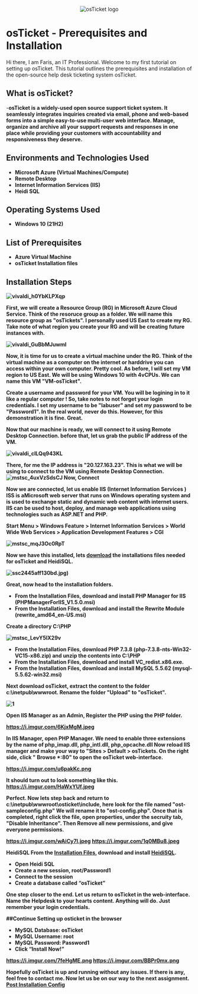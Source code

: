 <p align="center">
<img src="https://i.imgur.com/Clzj7Xs.png" alt="osTicket logo"/>
</p>

<h1>osTicket - Prerequisites and Installation</h1>
Hi there, I am Faris, an IT Professional. Welcome to my first tutorial on setting up osTicket. This tutorial outlines the prerequisites and installation of the open-source help desk ticketing system osTicket.<br />


<h2>What is osTicket?</h2>
-<b>osTicket is a widely-used open source support ticket system. It seamlessly integrates inquiries created via email, phone and web-based forms into a simple easy-to-use multi-user web interface. Manage, organize and archive all your support requests and responses in one place while providing your customers with accountability and responsiveness they deserve.<b>


<h2>Environments and Technologies Used</h2>

- Microsoft Azure (Virtual Machines/Compute)
- Remote Desktop
- Internet Information Services (IIS)
- Heidi SQL

<h2>Operating Systems Used </h2>

- Windows 10</b> (21H2)

<h2>List of Prerequisites</h2>

- Azure Virtual Machine
- osTicket Installation files

<h2>Installation Steps</h2>


![vivaldi_h0YbKLPXqp](https://user-images.githubusercontent.com/109401839/212542603-e23e4232-fa2d-461d-9f9e-9da2ca6f5c73.png)

First, we will create a Resource Group (RG) in Microsoft Azure Cloud Service. Think of the resoruce group as a folder. We will name this resource group as "osTickets". I personally used US East to create my RG. Take note of what region you create your RG and will be creating future instances with. 

![vivaldi_GuBbMJuwmI](https://user-images.githubusercontent.com/109401839/212542800-61c916ab-94a8-4e5f-bc6b-8ccdbe768612.png)

Now, it is time for us to create a virtual machine under the RG. Think of the virtual machine as a computer on the internet or harddrive you can access within your own computer. Pretty cool. As before, I will set my VM region to US East. We will be using Windows 10 with 4vCPUs. We can name this VM "VM-osTicket". 

Create a username and password for your VM. You will be logining in to it like a regular computer ! So, take notes to not forget your login credentials. I set my username to be "labuser" and set my password to be "Password1". In the real world, never do this. However, for this demonstration it is fine. Great.

Now that our machine is ready, we will connect to it using Remote Desktop Connection. before that, let us grab the public IP address of the VM. 

![vivaldi_cILQq943KL](https://user-images.githubusercontent.com/109401839/212543295-70198323-8ddc-4091-ab3d-98b064fc42f3.png)

There, for me the IP address is "20.127.163.23". This is what we will be using to connect to the VM using Remote Desktop Connection. 
![mstsc_4uxVzSdsCJ](https://user-images.githubusercontent.com/109401839/212543384-8d5b81de-1a03-47ad-8ac9-62934412295f.png)
Now, <b>Connect<b>

Now we are connected, let us enable  IIS (Internet Information Services ) ISS is aMicrosoft web server that runs on Windows operating system and is used to exchange static and dynamic web content with internet users. IIS can be used to host, deploy, and manage web applications using technologies such as ASP.NET and PHP.

Start Menu > Windows Feature > Internet Information Services > World Wide Web Services > Application Development Features > CGI

![mstsc_mqJ3Oc0RpT](https://user-images.githubusercontent.com/109401839/212543578-18f011ed-b6e4-4d34-9a41-8093904acb3b.png)

Now we have this installed, lets [download](https://drive.google.com/drive/u/0/folders/1APMfNyfNzcxZC6EzdaNfdZsUwxWYChf6) the installations files needed for osTicket and HeidiSQL.

![ssc](https://user-images.githubusercontent.com/109401839/212543822-5cb9dd90-a14e-4931-96dd-5682964fe37d.jpg)2445aff130bd.jpg)

Great, now head to the installation folders. 
- From the Installation Files, download and install PHP Manager for IIS (PHPManagerForIIS_V1.5.0.msi)
- From the Installation Files, download and install the Rewrite Module (rewrite_amd64_en-US.msi)

Create a directory C:\PHP

![mstsc_LevY5lX29v](https://user-images.githubusercontent.com/109401839/212543951-2d85a000-9828-487c-b661-69e1c5b2f983.png)

- From the Installation Files, download PHP 7.3.8 (php-7.3.8-nts-Win32-VC15-x86.zip) and unzip the contents into C:\PHP
- From the Installation Files, download and install VC_redist.x86.exe.
- From the Installation Files, download and install MySQL 5.5.62 (mysql-5.5.62-win32.msi)

Next download osTicket, extract the content to the folder c:\inetpub\wwwroot. Rename the folder "Upload" to "osTicket".

![1](https://i.imgur.com/OOt21rj.png)

Open IIS Manager as an Admin, Register the PHP using the PHP folder.

https://i.imgur.com/6KjxMgM.jpeg

In IIS Manager, open PHP Manager. We need to enable three extensions by the name of php_imap.dll, php_intl.dll, php_opcache.dll
Now reload IIS manager and make your way to "Sites > Default > osTickets. On the right side, click " Browse *:80" to open the osTicket web-interface.

https://i.imgur.com/u6pakKc.png


It should turn out to look something like this. 
https://i.imgur.com/HaWxYUf.jpeg

Perfect. Now lets step back and return to c:\inetpub\wwwroot\osticket\include\, here look for the file named "ost-sampleconfig.php"
We will rename it to "ost-config.php". Once that is completed, right click the file, open properties, under the secruity tab, "Disable Inheritance". Then Remove all new permissions, and give everyone permissions. 

https://i.imgur.com/wAiCy7l.jpeg
https://i.imgur.com/1q0MBu8.jpeg

<b> HeidiSQL<b>
From the [Installation Files](https://drive.google.com/drive/u/2/folders/1APMfNyfNzcxZC6EzdaNfdZsUwxWYChf6), download and install [HeidiSQL](https://docs.google.com/document/d/1WovrX2DaS9xkfaSr4LXyB4YnnWpXIgPCMMbbfgHmGVw/edit).

- Open Heidi SQL
- Create a new session, root/Password1
- Connect to the session
- Create a database called “osTicket”

One step closer to the end. Let us return to osTicket in the web-interface. Name the Helpdesk to your hearts content. Anything will do. Just remember your login credentials. 


##Continue Setting up osticket in the browser
- MySQL Database: osTicket
- MySQL Username: root
- MySQL Password: Password1
- Click “Install Now!”

https://i.imgur.com/7feHgME.png
https://i.imgur.com/BBPr0mx.png

Hopefully osTicket is up and running without any issues. If there is any, feel free to contact me. Now let us be on our way to the next assignment. [Post Installation Config](https://github.com/fnabeel/osTicket---Post-Install-Configuration)
